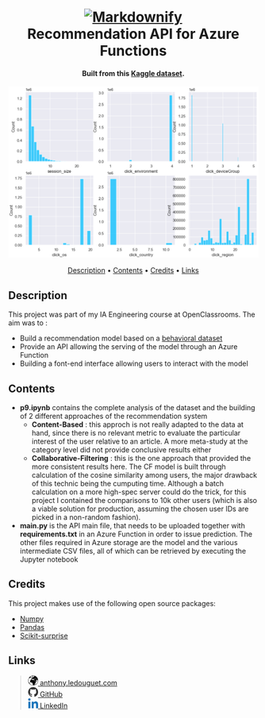 <h1 align="center">
  <br>
  <a href="http://www.amitmerchant.com/electron-markdownify">
    <img src="https://azure.microsoft.com/svghandler/functions/?width=600&height=315" alt="Markdownify" width="200">
  </a>
  <br>
  Recommendation API for Azure Functions
  <br>
</h1>

<h4 align="center">
  Built from this 
  <a href="https://www.kaggle.com/gspmoreira/news-portal-user-interactions-by-globocom#clicks_sample.csv" target="_blank">Kaggle dataset</a>.
</h4>

![screenshot](https://github.com/1Tatsumaru1/azure_reco_api/blob/main/img/screenshot.png)

<p align="center">
  <a href="#description">Description</a> •
  <a href="#contents">Contents</a> •
  <a href="#credits">Credits</a> •
  <a href="#links">Links</a>
</p>

## Description

This project was part of my IA Engineering course at OpenClassrooms. 
The aim was to :<br>
* Build a recommendation model based on a <a href="https://www.kaggle.com/gspmoreira/news-portal-user-interactions-by-globocom#clicks_sample.csv" target="_blank">behavioral dataset</a>
* Provide an API allowing the serving of the model through an Azure Function
* Building a font-end interface allowing users to interact with the model

## Contents

* **p9.ipynb** contains the complete analysis of the dataset and the building of 2 different approaches of the recommendation system
  - **Content-Based** : this approch is not really adapted to the data at hand, since there is no relevant metric to evaluate the particular interest of the user relative to an article. A more meta-study at the category level did not provide conclusive results either
  - **Collaborative-Filtering** : this is the one approach that provided the more consistent results here. The CF model is built through calculation of the cosine similarity among users, the major drawback of this technic being the cumputing time. Although a batch calculation on a more high-spec server could do the trick, for this project I contained the comparisons to 10k other users (which is also a viable solution for production, assuming the chosen user IDs are picked in a non-random fashion).
* **main.py** is the API main file, that needs to be uploaded together with **requirements.txt** in an Azure Function in order to issue prediction. The other files required in Azure storage are the model and the various intermediate CSV files, all of which can be retrieved by executing the Jupyter notebook

## Credits

This project makes use of the following open source packages:

- [Numpy](https://numpy.org/)
- [Pandas](https://pandas.pydata.org/)
- [Scikit-surprise](https://pypi.org/project/scikit-surprise/)

## Links

> <a href="https://anthony.ledouguet.com"><img src="https://github.com/1Tatsumaru1/azure_reco_api/blob/main/img/world.png" alt="website" width="20" /> anthony.ledouguet.com</a><br>
> <a href="https://github.com/1Tatsumaru1"><img src="https://github.com/1Tatsumaru1/azure_reco_api/blob/main/img/github.png" alt="github" width="20" /> GitHub</a><br>
> <a href="https://www.linkedin.com/in/anthony-le-douguet/"><img src="https://github.com/1Tatsumaru1/azure_reco_api/blob/main/img/linkedin.png" alt="linkedin" width="20" />
LinkedIn</a>

